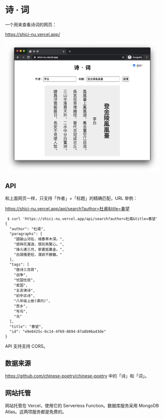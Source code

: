 # 诗 · 词

一个用来查看诗词的网页：

https://shici-nu.vercel.app/

![screen shot of the website](screenshot.png)

## API

和上面网页一样，只支持「作者」+「标题」的精确匹配，URL 举例：

https://shici-nu.vercel.app/api/search?author=杜甫&title=春望

```
 $ curl 'https://shici-nu.vercel.app/api/search?author=杜甫&title=春望'
{
  "author": "杜甫",
  "paragraphs": [
    "國破山河在，城春草木深。",
    "感時花濺淚，恨別鳥驚心。",
    "烽火連三月，家書抵萬金。",
    "白頭搔更短，渾欲不勝簪。"
  ],
  "tags": [
    "唐诗三百首",
    "战争",
    "忧国忧民",
    "爱国",
    "五言律诗",
    "初中古诗",
    "八年级上册(课内)",
    "思乡",
    "写鸟",
    "鸟"
  ],
  "title": "春望",
  "id": "e9e6425c-6c14-4f69-8694-87a8b96a43de"
}
```

API 支持支持 CORS。

## 数据来源

https://github.com/chinese-poetry/chinese-poetry 中的「诗」和「词」。

## 网站托管

网站托管在 Vercel，使用它的 Serverless Function。数据库服务采用 MongoDB Atlas。这两项服务都是免费的。
